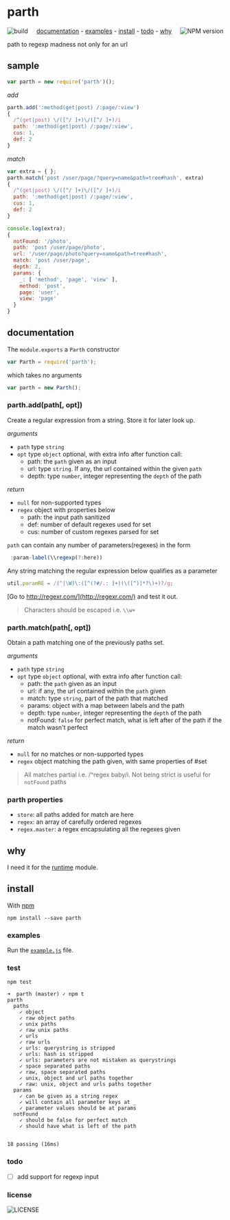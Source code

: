 # parth
[<img alt="build" src="http://img.shields.io/travis/stringparser/parth/master.svg?style=flat-square" align="left"/>](https://travis-ci.org/stringparser/parth/builds)
[<img alt="NPM version" src="http://img.shields.io/npm/v/parth.svg?style=flat-square" align="right"/>](http://www.npmjs.org/package/parth)
<p align="center">
  <a href="#documentation">documentation</a> -
  <a href="#examples">examples</a> -
  <a href="#install">install</a> -
  <a href="#todo">todo</a> -
  <a href="#why">why</a>
</p>

path to regexp madness not only for an url

## sample

```js
var parth = new require('parth')();
```

_add_

```js
parth.add(':method(get|post) /:page/:view')
{
  /^(get|post) \/([^/ ]+)\/([^/ ]+)/i
  path: ':method(get|post) /:page/:view',
  cus: 1,
  def: 2
}
```
_match_

```js
var extra = { };
parth.match('post /user/page/?query=name&path=tree#hash', extra)
{
  /^(get|post) \/([^/ ]+)\/([^/ ]+)/i
  path: ':method(get|post) /:page/:view',
  cus: 1,
  def: 2
}

console.log(extra);
{
  notFound: '/photo',
  path: 'post /user/page/photo',
  url: '/user/page/photo?query=name&path=tree#hash',
  match: 'post /user/page',
  depth: 2,
  params: {
    _: [ 'method', 'page', 'view' ],
    method: 'post',
    page: 'user',
    view: 'page'
  }
}
```

## documentation

The `module.exports` a `Parth` constructor

````js
var Parth = require('parth');
````

which takes no arguments
```js
var parth = new Parth();
```

### parth.add(path[, opt])

Create a regular expression from a string. Store it for later look up.

_arguments_
- `path` type `string`
- `opt` type `object` optional, with extra info after function call:
  - path: the `path` given as an input
  - url: type `string`. If any, the url contained within the given `path`
  - depth: type `number`, integer representing the `depth` of the path

_return_
  - `null` for non-supported types
  - `regex` object with properties below
    - path: the input path sanitized
    - def: number of default regexes used for set
    - cus: number of custom regexes parsed for set

`path` can contain any number of parameters(regexes) in the form
```js
 :param-label(\\regexp(?:here))
```
Any string matching the regular expression below qualifies as a parameter

````js
util.paramRE = /(^|\W)\:([^(?#/.: ]+)(\([^)]*?\)+)?/g;
````

[Go to http://regexr.com/](http://regexr.com/) and test it out.

> Characters should be escaped i.e. `\\w+`

### parth.match(path[, opt])

Obtain a path matching one of the previously paths set.

_arguments_
- `path` type `string`
- `opt` type `object` optional, with extra info after function call:
  - path: the `path` given as an input
  - url: if any, the url contained within the `path` given
  - match: type `string`, part of the path that matched
  - params: object with a map between labels and the path
  - depth: type `number`, integer representing the `depth` of the path
  - notFound: `false` for perfect match, what is left after of the path if the match wasn't perfect

_return_
  - `null` for no matches or non-supported types
  - `regex` object matching the path given, with same properties of #set

> All matches partial i.e. /^regex baby/i.
> Not being strict is useful for `notFound` paths

### parth properties

 - `store`: all paths added for match are here
 - `regex`: an array of carefully ordered regexes
 - `regex.master`: a regex encapsulating all the regexes given

## why

I need it for the [runtime](https://github.com/stringparser/runtime) module.

## install

With [npm](http://npmjs.org)

    npm install --save parth

### examples

Run the [`example.js`](example.js) file.

### test

    npm test

```
➜  parth (master) ✓ npm t
parth
  paths
    ✓ object
    ✓ raw object paths
    ✓ unix paths
    ✓ raw unix paths
    ✓ urls
    ✓ raw urls
    ✓ urls: querystring is stripped
    ✓ urls: hash is stripped
    ✓ urls: parameters are not mistaken as querystrings
    ✓ space separated paths
    ✓ raw, space separated paths
    ✓ unix, object and url paths together
    ✓ raw: unix, object and urls paths together
  params
    ✓ can be given as a string regex
    ✓ will contain all parameter keys at _
    ✓ parameter values should be at params
  notFound
    ✓ should be false for perfect match
    ✓ should have what is left of the path


18 passing (16ms)
```

### todo

 - [ ] add support for regexp input

### license

![LICENSE](http://img.shields.io/npm/l/parth.svg?style=flat-square)
